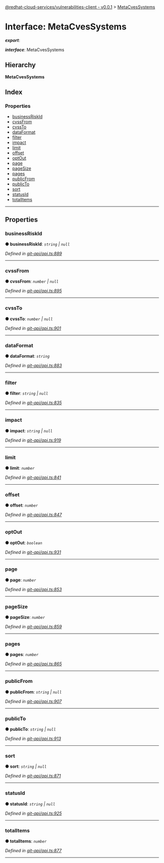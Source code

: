 [@redhat-cloud-services/vulnerabilities-client - v0.0.1](../README.md) > [MetaCvesSystems](../interfaces/metacvessystems.md)

# Interface: MetaCvesSystems

*__export__*: 

*__interface__*: MetaCvesSystems

## Hierarchy

**MetaCvesSystems**

## Index

### Properties

* [businessRiskId](metacvessystems.md#businessriskid)
* [cvssFrom](metacvessystems.md#cvssfrom)
* [cvssTo](metacvessystems.md#cvssto)
* [dataFormat](metacvessystems.md#dataformat)
* [filter](metacvessystems.md#filter)
* [impact](metacvessystems.md#impact)
* [limit](metacvessystems.md#limit)
* [offset](metacvessystems.md#offset)
* [optOut](metacvessystems.md#optout)
* [page](metacvessystems.md#page)
* [pageSize](metacvessystems.md#pagesize)
* [pages](metacvessystems.md#pages)
* [publicFrom](metacvessystems.md#publicfrom)
* [publicTo](metacvessystems.md#publicto)
* [sort](metacvessystems.md#sort)
* [statusId](metacvessystems.md#statusid)
* [totalItems](metacvessystems.md#totalitems)

---

## Properties

<a id="businessriskid"></a>

###  businessRiskId

**● businessRiskId**: *`string` \| `null`*

*Defined in [git-api/api.ts:889](https://github.com/RedHatInsights/javascript-clients/blob/master/packages/vulnerabilities/git-api/api.ts#L889)*

___
<a id="cvssfrom"></a>

###  cvssFrom

**● cvssFrom**: *`number` \| `null`*

*Defined in [git-api/api.ts:895](https://github.com/RedHatInsights/javascript-clients/blob/master/packages/vulnerabilities/git-api/api.ts#L895)*

___
<a id="cvssto"></a>

###  cvssTo

**● cvssTo**: *`number` \| `null`*

*Defined in [git-api/api.ts:901](https://github.com/RedHatInsights/javascript-clients/blob/master/packages/vulnerabilities/git-api/api.ts#L901)*

___
<a id="dataformat"></a>

###  dataFormat

**● dataFormat**: *`string`*

*Defined in [git-api/api.ts:883](https://github.com/RedHatInsights/javascript-clients/blob/master/packages/vulnerabilities/git-api/api.ts#L883)*

___
<a id="filter"></a>

###  filter

**● filter**: *`string` \| `null`*

*Defined in [git-api/api.ts:835](https://github.com/RedHatInsights/javascript-clients/blob/master/packages/vulnerabilities/git-api/api.ts#L835)*

___
<a id="impact"></a>

###  impact

**● impact**: *`string` \| `null`*

*Defined in [git-api/api.ts:919](https://github.com/RedHatInsights/javascript-clients/blob/master/packages/vulnerabilities/git-api/api.ts#L919)*

___
<a id="limit"></a>

###  limit

**● limit**: *`number`*

*Defined in [git-api/api.ts:841](https://github.com/RedHatInsights/javascript-clients/blob/master/packages/vulnerabilities/git-api/api.ts#L841)*

___
<a id="offset"></a>

###  offset

**● offset**: *`number`*

*Defined in [git-api/api.ts:847](https://github.com/RedHatInsights/javascript-clients/blob/master/packages/vulnerabilities/git-api/api.ts#L847)*

___
<a id="optout"></a>

###  optOut

**● optOut**: *`boolean`*

*Defined in [git-api/api.ts:931](https://github.com/RedHatInsights/javascript-clients/blob/master/packages/vulnerabilities/git-api/api.ts#L931)*

___
<a id="page"></a>

###  page

**● page**: *`number`*

*Defined in [git-api/api.ts:853](https://github.com/RedHatInsights/javascript-clients/blob/master/packages/vulnerabilities/git-api/api.ts#L853)*

___
<a id="pagesize"></a>

###  pageSize

**● pageSize**: *`number`*

*Defined in [git-api/api.ts:859](https://github.com/RedHatInsights/javascript-clients/blob/master/packages/vulnerabilities/git-api/api.ts#L859)*

___
<a id="pages"></a>

###  pages

**● pages**: *`number`*

*Defined in [git-api/api.ts:865](https://github.com/RedHatInsights/javascript-clients/blob/master/packages/vulnerabilities/git-api/api.ts#L865)*

___
<a id="publicfrom"></a>

###  publicFrom

**● publicFrom**: *`string` \| `null`*

*Defined in [git-api/api.ts:907](https://github.com/RedHatInsights/javascript-clients/blob/master/packages/vulnerabilities/git-api/api.ts#L907)*

___
<a id="publicto"></a>

###  publicTo

**● publicTo**: *`string` \| `null`*

*Defined in [git-api/api.ts:913](https://github.com/RedHatInsights/javascript-clients/blob/master/packages/vulnerabilities/git-api/api.ts#L913)*

___
<a id="sort"></a>

###  sort

**● sort**: *`string` \| `null`*

*Defined in [git-api/api.ts:871](https://github.com/RedHatInsights/javascript-clients/blob/master/packages/vulnerabilities/git-api/api.ts#L871)*

___
<a id="statusid"></a>

###  statusId

**● statusId**: *`string` \| `null`*

*Defined in [git-api/api.ts:925](https://github.com/RedHatInsights/javascript-clients/blob/master/packages/vulnerabilities/git-api/api.ts#L925)*

___
<a id="totalitems"></a>

###  totalItems

**● totalItems**: *`number`*

*Defined in [git-api/api.ts:877](https://github.com/RedHatInsights/javascript-clients/blob/master/packages/vulnerabilities/git-api/api.ts#L877)*

___

